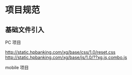# 项目规范

## 基础文件引入

PC 项目

  http://static.hpbanking.com/xg/base/css/1.0/reset.css
  http://static.hpbanking.com/xg/base/js/1.0/??xg.js,combo.js
  
mobile 项目

  
